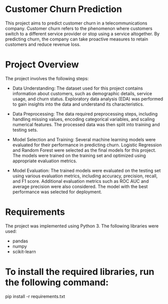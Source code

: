 # Customer Churn Prediction
This project aims to predict customer churn in a telecommunications company. Customer churn refers to the phenomenon where customers switch to a different service provider or stop using a service altogether. By predicting churn, the company can take proactive measures to retain customers and reduce revenue loss.

# Project Overview
The project involves the following steps:
- Data Understanding: The dataset used for this project contains information about customers, such as demographic details, service usage, and churn status. Exploratory data analysis (EDA) was performed to gain insights into the data and understand its characteristics.

- Data Preprocessing: The data required preprocessing steps, including handling missing values, encoding categorical variables, and scaling numerical features. The processed data was then split into training and testing sets.

- Model Selection and Training: Several machine learning models were evaluated for their performance in predicting churn. Logistic Regression and Random Forest were selected as the final models for this project. The models were trained on the training set and optimized using appropriate evaluation metrics.

- Model Evaluation: The trained models were evaluated on the testing set using various evaluation metrics, including accuracy, precision, recall, and F1 score. Additional evaluation metrics such as ROC AUC and average precision were also considered. The model with the best performance was selected for deployment.

# Requirements
The project was implemented using Python 3. The following libraries were used:
- pandas
- numpy
- scikit-learn
# To install the required libraries, run the following command:
pip install -r requirements.txt
